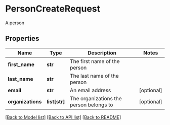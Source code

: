 # PersonCreateRequest

A person
## Properties
Name | Type | Description | Notes
------------ | ------------- | ------------- | -------------
**first_name** | **str** | The first name of the person | 
**last_name** | **str** | The last name of the person | 
**email** | **str** | An email address | [optional] 
**organizations** | **list[str]** | The organizations the person belongs to | [optional] 

[[Back to Model list]](../README.md#documentation-for-models) [[Back to API list]](../README.md#documentation-for-api-endpoints) [[Back to README]](../README.md)


